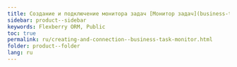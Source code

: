 ```yaml
---
title: Создание и подключение монитора задач [Монитор задач](business-task-monitor.html)
sidebar: product--sidebar
keywords: Flexberry ORM, Public
toc: true
permalink: ru/creating-and-connection--business-task-monitor.html
folder: product--folder
lang: ru
---
```


